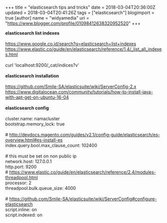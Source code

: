 +++
title = "elasticsearch tips and tricks"
date = 2018-03-04T20:36:00Z
updated = 2018-03-04T20:41:26Z
tags = ["elasticsearch"]
blogimport = true 
[author]
	name = "widyamedia"
	uri = "https://www.blogger.com/profile/01098412638320952520"
+++

<b>elasticsearch list indexes</b><br /><br />https://www.google.co.id/search?q=elasticsearch+list+indexes<br />https://www.elastic.co/guide/en/elasticsearch/reference/1.4/_list_all_indexes.html<br /><br />curl 'localhost:9200/_cat/indices?v'<br /><br /><b>elasticsearch installation</b><br /><br />https://github.com/Smile-SA/elasticsuite/wiki/ServerConfig-2.x<br />https://www.digitalocean.com/community/tutorials/how-to-install-java-with-apt-get-on-ubuntu-16-04<br /><br /><b>elasticsearch config</b><br /><br />cluster.name: namacluster<br />bootstrap.memory_lock: true<br /><br /># http://devdocs.magento.com/guides/v2.1/config-guide/elasticsearch/es-overview.html#es-install-es<br />index.query.bool.max_clause_count: 102400<br /><br /># this must be set on non public ip<br />network.host: 127.0.0.1<br />http.port: 9200<br /># https://www.elastic.co/guide/en/elasticsearch/reference/2.4/modules-threadpool.html<br />processor: 2<br />threadpool.bulk.queue_size: 4000<br /><br /># https://github.com/Smile-SA/elasticsuite/wiki/ServerConfig#configure-elasticsearch<br />script.inline: on<br />script.indexed: on<br /><div><br /></div>
